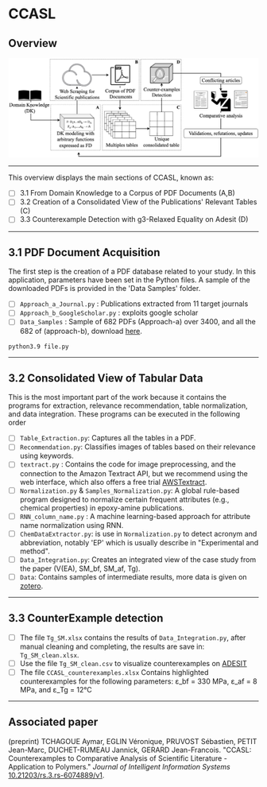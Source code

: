 # CCASL



## Overview


![image](./3.1%20PDF%20Document%20Acquisition/Overview-CCASL.png)
***

This overview displays the main sections of CCASL, known as:
- [ ] 3.1 From Domain Knowledge to a Corpus of PDF Documents (A,B)
- [ ] 3.2 Creation of a Consolidated View of the Publications' Relevant Tables (C)
- [ ] 3.3 Counterexample Detection with g3-Relaxed Equality on Adesit (D)
***

## 3.1 PDF Document Acquisition

The first step is the creation of a PDF database related to your study. 
In this application, parameters have been set in the Python files. 
A sample of the downloaded PDFs is provided in the 'Data Samples' folder.
- [ ] `Approach_a_Journal.py` : Publications extracted from 11 target journals
- [ ] `Approach_b_GoogleScholar.py` : exploits google scholar
- [ ] `Data_Samples` : Sample of 682 PDFs (Approach-a) over 3400, and all the 682 of (approach-b), download [here](https://zenodo.org/records/15115892).
```
python3.9 file.py
```
***

## 3.2 Consolidated View of Tabular Data

This is the most important part of the work because it contains the programs for extraction, relevance recommendation, table normalization, and data integration. 
These programs can be executed in the following order
- [ ] `Table_Extraction.py`: Captures all the tables in a PDF.
- [ ] `Recommendation.py`: Classifies images of tables based on their relevance using keywords.
- [ ] `textract.py` : Contains the code for image preprocessing, and the connection to the Amazon Textract API, but we recommend using the web interface, which also offers a free trial [AWSTextract](https://aws.amazon.com/fr/textract/).
- [ ] `Normalization.py` & `Samples_Normalization.py`: A global rule-based program designed to normalize certain frequent attributes (e.g., chemical properties) in epoxy-amine publications.
- [ ]  `RNN_column_name.py` : A machine learning-based approach for attribute name normalization using RNN.
- [ ] `ChemDataExtractor.py`: is use in `Normalization.py` to detect acronym and abbreviation, notably 'EP' which is usually describe in "Experimental and method".
- [ ] `Data_Integration.py`: Creates an integrated view of the case study from the paper (V(EA), SM_bf, SM_af, Tg).
- [ ] `Data`: Contains samples of intermediate results, more data is given on [zotero](https://zenodo.org/records/15115892).
***

## 3.3 CounterExample detection

- [ ] The file `Tg_SM.xlsx` contains the results of `Data_Integration.py`, after manual cleaning and completing, the results are save in: `Tg_SM_clean.xlsx`.
- [ ] Use the file `Tg_SM_clean.csv` to visualize counterexamples on [ADESIT](https://adesit.liris.cnrs.fr/)
- [ ] The file `CCASL_counterexamples.xlsx` Contains highlighted counterexamples for the following parameters: ε_bf = 330 MPa, ε_af = 8 MPa, and ε_Tg = 12°C

***

## Associated paper
(preprint) TCHAGOUE Aymar, EGLIN Véronique, PRUVOST Sébastien, PETIT Jean-Marc, DUCHET-RUMEAU Jannick, GERARD Jean-Francois. "CCASL: Counterexamples to Comparative Analysis of Scientific Literature - Application to Polymers." *Journal of Intelligent Information Systems* [10.21203/rs.3.rs-6074889/v1](https://doi.org/10.21203/rs.3.rs-6074889/v1).
